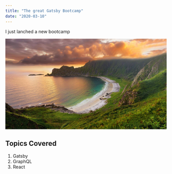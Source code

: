 ```yaml
---
title: "The great Gatsby Bootcamp"
date: "2020-03-10"
---
```


I just lanched a new bootcamp

![Land](./land.jpg)

## Topics Covered

1. Gatsby
2. GraphQL
3. React
